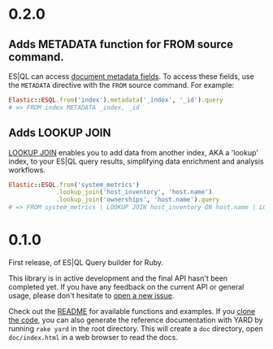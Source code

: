 # 0.2.0

## Adds METADATA function for FROM source command.

ES|QL can access [document metadata fields](https://www.elastic.co/docs/reference/elasticsearch/mapping-reference/document-metadata-fields). To access these fields, use the `METADATA` directive with the `FROM` source command. For example:

```ruby
Elastic::ESQL.from('index').metadata('_index', '_id').query
# => FROM index METADATA _index, _id
```

## Adds LOOKUP JOIN

[LOOKUP JOIN](https://www.elastic.co/docs/reference/query-languages/esql/commands/processing-commands#esql-lookup-join) enables you to add data from another index, AKA a 'lookup' index, to your ES|QL query results, simplifying data enrichment and analysis workflows.

```ruby
Elastic::ESQL.from('system_metrics')
             .lookup_join('host_inventory', 'host.name')
             .lookup_join('ownerships', 'host.name').query
# => FROM system_metrics | LOOKUP JOIN host_inventory ON host.name | LOOKUP JOIN ownerships ON host.name
```

# 0.1.0

First release, of ES|QL Query builder for Ruby.

This library is in active development and the final API hasn't been completed yet. If you have any feedback on the current API or general usage, please don't hesitate to [open a new issue](https://github.com/elastic/esql-ruby/issues).

Check out the [README](./README.md) for available functions and examples. If you [clone the code](https://github.com/elastic/esql-ruby/), you can also generate the reference documentation with YARD by running `rake yard` in the root directory. This will create a `doc` directory, open `doc/index.html` in a web browser to read the docs.
